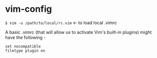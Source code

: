 # vim-config

`$ vim -u /path/to/local/rc.vim` <- to load local .vimrc

A basic .vimrc (that will allow us to activate Vim's built-in plugins) might have the following -

```
set nocompatible
filetype plugin on
```

